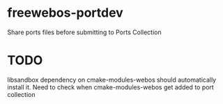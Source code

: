 freewebos-portdev
=================

Share ports files before submitting to Ports Collection

# TODO
libsandbox dependency on cmake-modules-webos should automatically install it. Need to check when cmake-modules-webos get added to port collection

